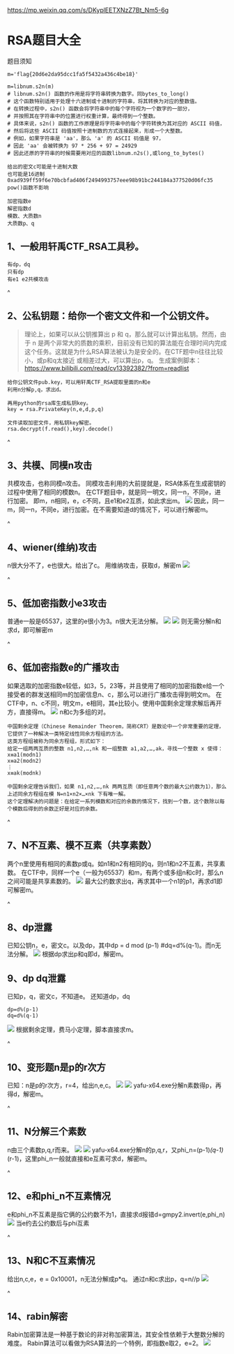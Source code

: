 
<https://mp.weixin.qq.com/s/DKyplEETXNzZ7Bt_Nm5-6g>
# **RSA题目大全**
题目须知
```
m='flag{20d6e2da95dcc1fa5f5432a436c4be18}'

m=libnum.s2n(m)
# libnum.s2n() 函数的作用是将字符串转换为数字。同bytes_to_long()
# 这个函数特别适用于处理十六进制或十进制的字符串，将其转换为对应的整数值。
# 在转换过程中，s2n() 函数会将字符串中的每个字符视为一个数字的一部分，
# 并按照其在字符串中的位置进行权重计算，最终得到一个整数。
# 具体来说，s2n() 函数的工作原理是将字符串中的每个字符转换为其对应的 ASCII 码值，
# 然后将这些 ASCII 码值按照十进制数的方式连接起来，形成一个大整数。
# 例如，如果字符串是 'aa'，那么 'a' 的 ASCII 码值是 97，
# 因此 'aa' 会被转换为 97 * 256 + 97 = 24929
# 因此还原的字符串的时候需要用对应的函数libnum.n2s(),或long_to_bytes()

给出的密文c可能是十进制大数
也可能是16进制0xad939ff59f6e70bcbfad406f2494993757eee98b91bc244184a377520d06fc35
pow()函数不影响

加密指数e
解密指数d
模数、大质数n
大质数p、q
```


## **1、一般用轩禹CTF_RSA工具秒。**
```
有dp，dq
只有dp
有e1 e2共模攻击
```



^
## **2、公私钥题：给你一个密文文件和一个公钥文件。**
>理论上，如果可以从公钥推算出 p 和 q，那么就可以计算出私钥。然而，由于 n 是两个非常大的质数的乘积，目前没有已知的算法能在合理时间内完成这个任务。这就是为什么RSA算法被认为是安全的。在CTF题中n往往比较小，或p和q太接近 或相差过大，可以算出p，q。
生成案例脚本：<https://www.bilibili.com/read/cv13392382/?from=readlist>
```
给你公钥文件pub.key，可以用轩禹CTF_RSA提取里面的n和e
利用n分解p,q，求出d。

再用python的rsa库生成私钥key。
key = rsa.PrivateKey(n,e,d,p,q)

文件读取加密文件，用私钥key解密。
rsa.decrypt(f.read(),key).decode()
```

^
## **3、共模、同模n攻击**
共模攻击，也称同模n攻击。
同模攻击利用的大前提就是，RSA体系在生成密钥的过程中使用了相同的模数n。
在CTF题目中，就是同一明文，同一n，不同e，进行加密。
即m，n相同，e，c不同，且e1和e2互质，如此求出m。
![](.topwrite/assets/image_1732605794324.png)
因此，同一m，同一n，不同e，进行加密。在不需要知道d的情况下，可以进行解密m。


^
## **4、wiener(维纳)攻击**
n很大分不了，e也很大。给出了c。
用维纳攻击，获取d，解密m
![](.topwrite/assets/image_1732607232966.png)


^
## **5、低加密指数小e3攻击**
普通e一般是65537，这里的e很小为3。n很大无法分解。
![](.topwrite/assets/image_1732610710952.png)
![](.topwrite/assets/image_1732610739045.png)
则无需分解n和求d，即可解密m


^
## **6、低加密指数e的广播攻击**
如果选取的加密指数e较低，如3，5，23等，并且使用了相同的加密指数e给一个接受者的群发送相同m的加密信息n、c，那么可以进行广播攻击得到明文m。
在CTF中，n、c不同，明文m，e相同，其e比较小。使用中国剩余定理求解后再开方，直接得m。
![](.topwrite/assets/image_1732612608655.png)
n和c为多组的对。
```
中国剩余定理（Chinese Remainder Theorem，简称CRT）是数论中一个非常重要的定理，它提供了一种解决一类特定线性同余方程组的方法。
这类方程组被称为同余方程组，形式如下：
给定一组两两互质的整数 n1​,n2​,…,nk​ 和一组整数 a1​,a2​,…,ak​，寻找一个整数 x 使得：
x≡a1​(modn1​) 
x≡a2​(modn2​) 
⋮
x≡ak​(modnk​)

中国剩余定理告诉我们，如果 n1​,n2​,…,nk​ 两两互质（即任意两个数的最大公约数为1），那么上述同余方程组在模 N=n1​×n2​×…×nk​ 下有唯一解。
这个定理解决的问题是：在给定一系列模数和对应的余数的情况下，找到一个数，这个数除以每个模数后得到的余数正好是对应的余数。
```

^
## **7、N不互素、模不互素（共享素数）**
两个n里使用有相同的素数p或q。如n1和n2有相同的q，则n1和n2不互素，共享素数。
在CTF中，同样一个e（一般为65537）和m，有两个或多组n和c时，那么n之间可能是共享素数的。
![](.topwrite/assets/image_1732620396104.png)
最大公约数求出q，再求其中一个n1的p1，再求d1即可解密m。

^
## **8、dp泄露**
已知公钥n，e，密文c。以及dp，其中dp = d mod (p-1)  #dq=d%(q-1)。而n无法分解。
![](.topwrite/assets/image_1732620872166.png)
根据dp求出p和q即d，解密m。

## **9、dp dq泄露**
已知p，q，密文c，不知道e。
还知道dp，dq
```
dp=d%(p-1)
dq=d%(q-1)
```
![](.topwrite/assets/image_1732621477300.png)
根据剩余定理，费马小定理，脚本直接求m。



^
## **10、变形题n是p的r次方**
已知：n是p的r次方，r=4，给出n,e,c。
![](.topwrite/assets/image_1732622957160.png)
![](.topwrite/assets/image_1732623371189.png)
yafu-x64.exe分解n素数得p，再得d，解密m。

^
## **11、N分解三个素数**
n由三个素数p,q,r而来。
![](.topwrite/assets/image_1732624975970.png)
![](.topwrite/assets/image_1732625015423.png)
yafu-x64.exe分解n的p,q,r，又phi_n=(p-1)*(q-1)*(r-1)，这里phi_n一般就直接和e互素可求d，解密m。

^
## **12、e和phi_n不互素情况**
e和phi_n不互素是指它俩的公约数不为1，直接求d报错d=gmpy2.invert(e,phi_n)
![](.topwrite/assets/image_1732625831194.png)
当e约去公约数后与phi互素


^
## **13、N和C不互素情况**
给出n,c,e，e = 0x10001，n无法分解成p*q。
通过n和c求出p，q=n//p
![](.topwrite/assets/image_1732626491942.png)



^
## **14、rabin解密**
Rabin加密算法是一种基于数论的非对称加密算法，其安全性依赖于大整数分解的难度。
Rabin算法可以看做为RSA算法的一个特例，即指数e取2，e=2。
![](.topwrite/assets/image.png)




